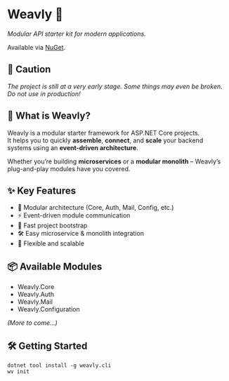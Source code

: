 # Weavly 🧶

_Modular API starter kit for modern applications._

Available via [NuGet](https://www.nuget.org/packages?q=Weavly&includeComputedFrameworks=false&prerel=true).

## 🚨 Caution
*The project is still at a very early stage. Some things may even be broken. Do not use in production!*

## 🚀 What is Weavly?

Weavly is a modular starter framework for ASP.NET Core projects.  
It helps you to quickly **assemble**, **connect**, and **scale** your backend systems using an **event-driven architecture**.

Whether you’re building **microservices** or a **modular monolith** – Weavly’s plug-and-play modules have you covered.

## ✨ Key Features
- 🧩 Modular architecture (Core, Auth, Mail, Config, etc.)
- ⚡ Event-driven module communication
- 🚀 Fast project bootstrap
- 🛠️ Easy microservice & monolith integration
- 🔄 Flexible and scalable

## 📦 Available Modules
- Weavly.Core
- Weavly.Auth
- Weavly.Mail
- Weavly.Configuration

*(More to come…)*

## 🛠️ Getting Started
```shell
dotnet tool install -g weavly.cli
wv init
```